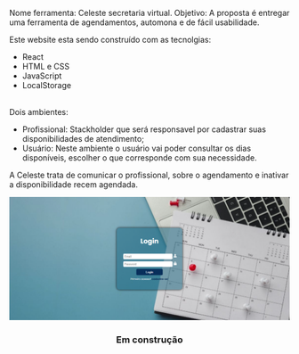 Nome ferramenta: Celeste secretaria virtual.
Objetivo: A proposta é entregar uma ferramenta de agendamentos, automona e de fácil usabilidade.

Este website esta sendo construído com as tecnolgias:

- React
- HTML e CSS
- JavaScript
- LocalStorage

<br>
Dois ambientes:

- Profissional: Stackholder que será responsavel por cadastrar suas disponibilidades de atendimento;
- Usuário: Neste ambiente o usuário vai poder consultar os dias disponíveis, escolher o que corresponde com sua necessidade.

A Celeste trata de comunicar o profissional, sobre o agendamento e inativar a disponibilidade recem agendada.

<img src="./src/Assets/viewCeleste.png">

<h3 align="center">Em construção</h3>
